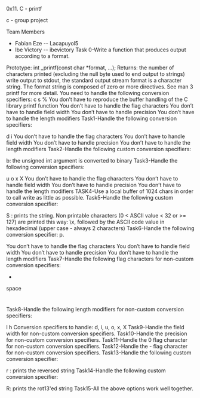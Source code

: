 
0x11. C - printf


c - group project

Team Members

* Fabian Eze -- Lacapuyol5
* Ibe Victory -- ibevictory
Task 0-Write a function that produces output according to a format.

Prototype: int _printf(const char *format, ...);
Returns: the number of characters printed (excluding the null byte used to end output to strings)
write output to stdout, the standard output stream
format is a character string. The format string is composed of zero or more directives. See man 3 printf for more detail. You need to handle the following conversion specifiers:
c
s
%
You don’t have to reproduce the buffer handling of the C library printf function
You don’t have to handle the flag characters
You don’t have to handle field width
You don’t have to handle precision
You don’t have to handle the length modifiers
Task1-Handle the following conversion specifiers:

d
i
You don’t have to handle the flag characters
You don’t have to handle field width
You don’t have to handle precision
You don’t have to handle the length modifiers
Task2-Handle the following custom conversion specifiers:

b: the unsigned int argument is converted to binary
Task3-Handle the following conversion specifiers:

u
o
x
X
You don’t have to handle the flag characters
You don’t have to handle field width
You don’t have to handle precision
You don’t have to handle the length modifiers
TASK4-Use a local buffer of 1024 chars in order to call write as little as possible.
Task5-Handle the following custom conversion specifier:

S : prints the string.
Non printable characters (0 < ASCII value < 32 or >= 127) are printed this way: \x, followed by the ASCII code value in hexadecimal (upper case - always 2 characters)
Task6-Handle the following conversion specifier: p.

You don’t have to handle the flag characters
You don’t have to handle field width
You don’t have to handle precision
You don’t have to handle the length modifiers
Task7-Handle the following flag characters for non-custom conversion specifiers:

+
space
#
Task8-Handle the following length modifiers for non-custom conversion specifiers:

l
h
Conversion specifiers to handle: d, i, u, o, x, X
Task9-Handle the field width for non-custom conversion specifiers.
Task10-Handle the precision for non-custom conversion specifiers.
Task11-Handle the 0 flag character for non-custom conversion specifiers.
Task12-Handle the - flag character for non-custom conversion specifiers.
Task13-Handle the following custom conversion specifier:

r : prints the reversed string
Task14-Handle the following custom conversion specifier:

R: prints the rot13'ed string
Task15-All the above options work well together.
